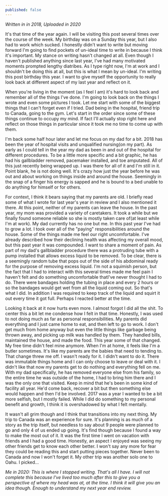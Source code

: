 ```yaml
---
published: false
---
```

_Written in in 2018, Uploaded in 2020_

It's that time of the year again. I will be visiting this post several times over the course of the week. My birthday was on a Sunday this year, but I also had to work which sucked. I honestly didn't want to write but moving forward I'm going to find pockets of un-ideal time to write in because I think it's important. My stance on writing hasn't changed at all. Even though I haven't published anything since last year, I've had many motivated moments prompted lengthy diatribes. As I type right now, I'm at work and I shouldn't be doing this at all, but this is what I mean by un-ideal. I'm writing this post birthday this year. I want to give myself the opportunity to really look back at different aspect of my last year and reflect on it. 

When you're living in the moment (as I feel I am) it's hard to look back and remember all of the things I've done. I'm going to look back on the things I wrote and even some pictures I took. Let me start with some of the biggest things that I can't forget even if I tried. Dad being in the hospital, friend trip to Canada, going to the gym. Let's start in the order since some of these things continue to occupy my mind. If fact I'll actually stop right here and reflect on those things in particular since it took me no time to come up with them. 

I'm back some half hour later and let me focus on my dad for a bit. 2018 has been the year of hospital visits and unqualified nursing(on my part). As early as I could tell in the year my dad as been in and out of the hospital for different procedures. To be a little more specific and a bit graphic, he has had his gallbladder removed, pacemaker installed, and toe amputated. All of this just recently being wrapped up. I was there for all of it and I'm still in it. Point blank, he is not doing well. It's crazy how just the year before he was out and about working on things inside and around the house. Seemingly in the snap of a finger his energy is sapped and he is bound to a bed unable to do anything for himself or for others. 

For context, I think it bears saying that my parents are old. I briefly read some of what I wrote for last year's year in review and I also mentioned it there. At this point, neither of my parents can leave the house. In the past year, my mom was provided a variety of caretakers. It took a while but we finally found someone reliable so she is mostly taken care of(at least while I'm at work). My dad currently has no one but me. In this past year I've had to grow a lot. I took over all of the "paying" responsibilities around the house. Some of the things made me feel our right uncomfortable. I've already described how their declining health was affecting my overall mood, but this past year it was compounded. I want to share a moment of pain. As part of my dad's gallbladder procedure there was a protruding tube with a pump installed that allows excess liquid to be removed. To be clear, there is a seemingly random tube that pops out of the side of his abdominal ready for the purpose of removing excess liquid. I'm not a squimish person, but the fact that I had to interact with this several times made me feel pain I haven't felt and do something uncomfortable thatI've never thought I had to do. There were bandages holding the tubing in place and every 2 hours or so the bandages would get wet from all the liquid coming out. So that's what I did. In addition I was required to keep track of the liquid and squirt it out every time it got full. Perhaps I reacted better at the time. 

Looking it back at it now hurts even more. I almost forgot I did all the shit. To center this a bit let me condense how I felt in that time. Honestly, I was used to not doing much as far as personal responsibilities. My parents did everything and I just came home to eat, and then left to go to work. I don't get much from home anyway but even the little things like garbage being thrown away, and picking up milk was handled by them. They handled bills, maintained the house, and made the food. This year some of that changed. My free time didn't feel mine anymore. When I'm at home, it feels like I'm a butler sometimes. It's like my parents are the babies that need to tending to. That change threw me off. I wasn't ready for it. I didn't want to do it. There was immutable things home and I can only choose to leave or deal with it. I didn't like that now my parents get to do nothing and everything fell on me. With my dad specifically, he has removed everyone else from his family, so the entire time he was outside of the home, I had to bring him there and I was the only one that visited. Keep in mind that he's been in some kind of facility all year. He'd come back, recover a bit but then something else would happen and then I'd be involved. 2017 was a year I wanted to be a bit more selfish, but I mostly failed. While I did do something to my personal benefit and growth, I think it is overshadowed by what I felt mentally. 

It wasn't all grim though and I think that transitions into my next thing. My trip to Canada was an experience for sure. It's planning is as much of a story as the trip itself, but needless to say about 9 people were planned to go and only 4 of us ended up going. It's find though because I found a way to make the most out of it. It was the first time I went on vacation with friends and I had a good time. Honestly, an aspect I enjoyed was seeing my other friends get to know each other better. I won't say any more for fear they could be reading this and start putting pieces together. Never been to Canada and now I won't forget it. My other trip was another solo one to Oahu. I picked... 

_Me in 2020: This is where I stopped writing. That's all I have. I will not complete this because I've lived too much after this to give you a perspective of where my head was at, at the time. I think it will give you an idea though. Enough to understand my next year end review._
